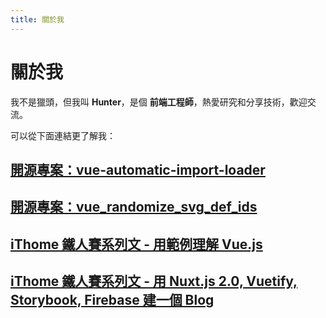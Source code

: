 ```yaml
---
title: 關於我
---
```


# 關於我
我不是獵頭，但我叫 **Hunter**，是個 **前端工程師**，熱愛研究和分享技術，歡迎交流。

可以從下面連結更了解我：

## [開源專案：vue-automatic-import-loader](https://github.com/hunterliu1003/vue-automatic-import-loader)
## [開源專案：vue_randomize_svg_def_ids](https://github.com/hunterliu1003/vue_randomize_svg_def_ids)
## [iThome 鐵人賽系列文 - 用範例理解 Vue.js](https://ithelp.ithome.com.tw/users/20107107/ironman/1243)
## [iThome 鐵人賽系列文 - 用 Nuxt.js 2.0, Vuetify, Storybook, Firebase 建一個 Blog](https://ithelp.ithome.com.tw/users/20107107/ironman/1614)